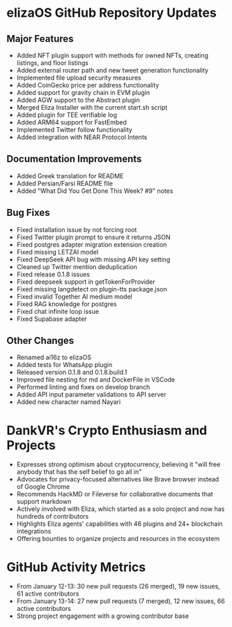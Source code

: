 # elizaOS GitHub Repository Updates

## Major Features
- Added NFT plugin support with methods for owned NFTs, creating listings, and floor listings
- Added external router path and new tweet generation functionality
- Implemented file upload security measures
- Added CoinGecko price per address functionality
- Added support for gravity chain in EVM plugin
- Added AGW support to the Abstract plugin
- Merged Eliza Installer with the current start.sh script
- Added plugin for TEE verifiable log
- Added ARM64 support for FastEmbed
- Implemented Twitter follow functionality
- Added integration with NEAR Protocol Intents

## Documentation Improvements
- Added Greek translation for README
- Added Persian/Farsi README file
- Added "What Did You Get Done This Week? #9" notes

## Bug Fixes
- Fixed installation issue by not forcing root
- Fixed Twitter plugin prompt to ensure it returns JSON
- Fixed postgres adapter migration extension creation
- Fixed missing LETZAI model
- Fixed DeepSeek API bug with missing API key setting
- Cleaned up Twitter mention deduplication
- Fixed release 0.1.8 issues
- Fixed deepseek support in getTokenForProvider
- Fixed missing langdetect on plugin-tts package.json
- Fixed invalid Together AI medium model
- Fixed RAG knowledge for postgres
- Fixed chat infinite loop issue
- Fixed Supabase adapter

## Other Changes
- Renamed ai16z to elizaOS
- Added tests for WhatsApp plugin
- Released version 0.1.8 and 0.1.8.build.1
- Improved file nesting for md and DockerFile in VSCode
- Performed linting and fixes on develop branch
- Added API input parameter validations to API server
- Added new character named Nayari

# DankVR's Crypto Enthusiasm and Projects

- Expresses strong optimism about cryptocurrency, believing it "will free anybody that has the self belief to go all in"
- Advocates for privacy-focused alternatives like Brave browser instead of Google Chrome
- Recommends HackMD or Fileverse for collaborative documents that support markdown
- Actively involved with Eliza, which started as a solo project and now has hundreds of contributors
- Highlights Eliza agents' capabilities with 46 plugins and 24+ blockchain integrations
- Offering bounties to organize projects and resources in the ecosystem

# GitHub Activity Metrics

- From January 12-13: 30 new pull requests (26 merged), 19 new issues, 61 active contributors
- From January 13-14: 27 new pull requests (7 merged), 12 new issues, 66 active contributors
- Strong project engagement with a growing contributor base